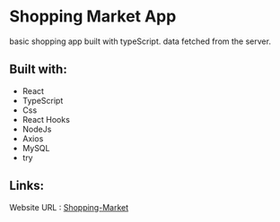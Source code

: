 <!-- @format -->

# Shopping Market App

basic shopping app built with typeScript.
data fetched from the server.

## Built with:

- React
- TypeScript
- Css
- React Hooks
- NodeJs
- Axios
- MySQL
- try

## Links:

Website URL : [Shopping-Market](https://ad-shopping-market.herokuapp.com/)
